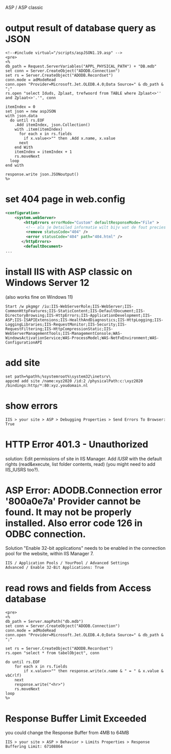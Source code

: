 ASP / ASP classic

# output result of database query as JSON
```vbscript
<!--#include virtual="/scripts/aspJSON1.19.asp" -->
<pre>
<%
db_path = Request.ServerVariables("APPL_PHYSICAL_PATH") + "DB.mdb"
set conn = Server.CreateObject("ADODB.Connection")
set rs = Server.CreateObject("ADODB.Recordset")
conn.mode = adModeRead
conn.open "Provider=Microsoft.Jet.OLEDB.4.0;Data Source=" & db_path & ";"
rs.open "select Iduds, Zplaat, trefwoord from TABLE where Zplaat<>'' and Zplaat<>'.'", conn

itemIndex = 0
set json = new aspJSON
with json.data
  do until rs.EOF
    .Add itemIndex, json.Collection()
    with .item(itemIndex)
      for each x in rs.fields
        if x.value<>"" then .Add x.name, x.value
      next
    end With
    itemIndex = itemIndex + 1
    rs.moveNext
  loop
end with

response.write json.JSONoutput()         
%>
```

# set 404 page in web.config
```xml
<configuration>
    <system.webServer>
        <httpErrors errorMode="Custom" defaultResponseMode="File" >
         <!-- als je Detailed informatie wilt bijv wat de fout precies is dan moet je hierboven 'Detailed' invullen0-->
         <remove statusCode="404" />
         <error statusCode="404" path="404.html" />
       </httpErrors>
        <defaultDocument>
...
```

# install IIS with ASP classic on Windows Server 12
(also works fine on Windows 11)
```batch
Start /w pkgmgr /iu:IIS-WebServerRole;IIS-WebServer;IIS-CommonHttpFeatures;IIS-StaticContent;IIS-DefaultDocument;IIS-DirectoryBrowsing;IIS-HttpErrors;IIS-ApplicationDevelopment;IIS-ASP;IIS-ISAPIExtensions;IIS-HealthAndDiagnostics;IIS-HttpLogging;IIS-LoggingLibraries;IIS-RequestMonitor;IIS-Security;IIS-RequestFiltering;IIS-HttpCompressionStatic;IIS-WebServerManagementTools;IIS-ManagementConsole;WAS-WindowsActivationService;WAS-ProcessModel;WAS-NetFxEnvironment;WAS-ConfigurationAPI
```

# add site
```batch
set path=%path%;%systemroot%\system32\inetsrv\
appcmd add site /name:xyz2020 /id:2 /physicalPath:c:\xyz2020 /bindings:http/*:80:xyz.youdomain.nl 
```

# show errors
```text
IIS > your site > ASP > Debugging Properties > Send Errors To Browser: True
```

# HTTP Error 401.3 - Unauthorized
solution: Edit permissions of site in IIS Manager. Add *IUSR* with the default rights (read&execute, list folder contents, read)
(you might need to add IIS_IUSRS too?).

# ASP Error: ADODB.Connection error '800a0e7a' Provider cannot be found. It may not be properly installed. Also error code 126 in ODBC connection.
Solution "Enable 32-bit applications" needs to be enabled in the connection pool for the website, within IIS Manager 7.
```text
IIS / Application Pools / YourPool / Advanced Settings
Advanced / Enable 32-Bit Applications: True
```
# read rows and fields from Access database
```vbscript
<pre>
<%
db_path = Server.mapPath("db.mdb")
set conn = Server.CreateObject("ADODB.Connection")
conn.mode = adModeRead
conn.open "Provider=Microsoft.Jet.OLEDB.4.0;Data Source=" & db_path & ";"

set rs = Server.CreateObject("ADODB.Recordset")
rs.open "select * from tabelObject", conn

do until rs.EOF
    for each x in rs.fields
        if x.value<>"" then response.write(x.name & " = " & x.value & vbCrlf)
    next
    response.write("<hr>")
    rs.moveNext
loop
%>
```
# Response Buffer Limit Exceeded
you could change the Response Buffer from 4MB to 64MB
```text
IIS > your site > ASP > Behavior > Limits Properties > Response Buffering Limit: 67108864
```



